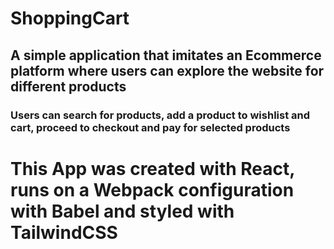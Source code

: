 # ShoppingCart
## A simple application that imitates an Ecommerce platform where users can explore the website for different products
### Users can search for products, add a product to wishlist and cart, proceed to checkout and pay for selected products

# This App was created with React, runs on a Webpack configuration with Babel and styled with TailwindCSS
